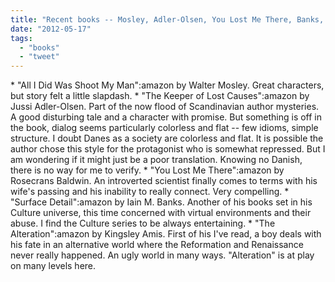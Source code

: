 ```yaml
---
title: "Recent books -- Mosley, Adler-Olsen, You Lost Me There, Banks, Amis"
date: "2012-05-17"
tags: 
  - "books"
  - "tweet"
---
```


\* "All I Did Was Shoot My Man":amazon by Walter Mosley. Great characters, but story felt a little slapdash. \* "The Keeper of Lost Causes":amazon by Jussi Adler-Olsen. Part of the now flood of Scandinavian author mysteries. A good disturbing tale and a character with promise. But something is off in the book, dialog seems particularly colorless and flat -- few idioms, simple structure. I doubt Danes as a society are colorless and flat. It is possible the author chose this style for the protagonist who is somewhat repressed. But I am wondering if it might just be a poor translation. Knowing no Danish, there is no way for me to verify. \* "You Lost Me There":amazon by Rosecrans Baldwin. An introverted scientist finally comes to terms with his wife's passing and his inability to really connect. Very compelling. \* "Surface Detail":amazon by Iain M. Banks. Another of his books set in his Culture universe, this time concerned with virtual environments and their abuse. I find the Culture series to be always entertaining. \* "The Alteration":amazon by Kingsley Amis. First of his I've read, a boy deals with his fate in an alternative world where the Reformation and Renaissance never really happened. An ugly world in many ways. "Alteration" is at play on many levels here.
